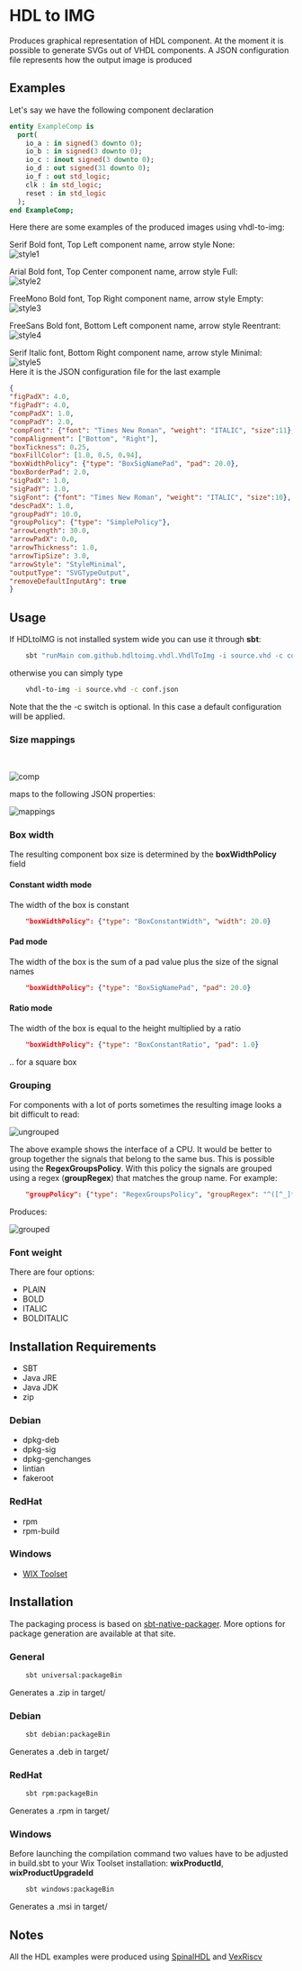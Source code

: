 # HDL to IMG
Produces graphical representation of HDL component.
At the moment it is possible to generate SVGs out of VHDL components. 
A JSON configuration file represents how the output image is produced

## Examples

Let's say we have the following component declaration 

```vhdl
entity ExampleComp is
  port(
    io_a : in signed(3 downto 0);
    io_b : in signed(3 downto 0);
    io_c : inout signed(3 downto 0);
    io_d : out signed(31 downto 0);
    io_f : out std_logic;
    clk : in std_logic;
    reset : in std_logic
  );
end ExampleComp;

```

Here there are some examples of the produced images using vhdl-to-img: <br /> 

Serif Bold font, Top Left component name, arrow style None: <br/>
![style1](./res/ExampleComp_1.svg)

Arial Bold font, Top Center component name, arrow style Full: <br/>
![style2](./res/ExampleComp_2.svg)

FreeMono Bold font, Top Right component name, arrow style Empty: <br/>
![style3](./res/ExampleComp_3.svg)

FreeSans Bold font, Bottom Left component name, arrow style Reentrant: <br/>
![style4](./res/ExampleComp_4.svg)

Serif Italic font, Bottom Right component name, arrow style Minimal: <br/>
![style5](./res/ExampleComp_5.svg)
<br/>
Here it is the JSON configuration file for the last example

```json
{
"figPadX": 4.0,
"figPadY": 4.0,
"compPadX": 1.0,
"compPadY": 2.0,
"compFont": {"font": "Times New Roman", "weight": "ITALIC", "size":11},
"compAlignment": ["Bottom", "Right"],
"boxTickness": 0.25,
"boxFillColor": [1.0, 0.5, 0.94],
"boxWidthPolicy": {"type": "BoxSigNamePad", "pad": 20.0},
"boxBorderPad": 2.0,
"sigPadX": 1.0,
"sigPadY": 1.0,
"sigFont": {"font": "Times New Roman", "weight": "ITALIC", "size":10},
"descPadX": 1.0,
"groupPadY": 10.0,
"groupPolicy": {"type": "SimplePolicy"},
"arrowLength": 30.0,
"arrowPadX": 0.0,
"arrowThickness": 1.0,
"arrowTipSize": 3.0,
"arrowStyle": "StyleMinimal",
"outputType": "SVGTypeOutput",
"removeDefaultInputArg": true
}
```

## Usage

If HDLtoIMG is not installed system wide you can use it through **sbt**:
```bash
    sbt "runMain com.github.hdltoimg.vhdl.VhdlToImg -i source.vhd -c conf.json"
```

otherwise you can simply type

```bash
    vhdl-to-img -i source.vhd -c conf.json
```

Note that the the -c switch is optional. In this case a default configuration will
be applied.

### Size mappings
<br/>

![comp](./res/ExampleCompExpl.svg)

maps to the following JSON properties: <br/>

![mappings](./res/JsonExplainedSizes.svg)


### Box width

The resulting component box size is determined by the **boxWidthPolicy** field

#### Constant width mode

The width of the box is constant

```json
    "boxWidthPolicy": {"type": "BoxConstantWidth", "width": 20.0}
```

#### Pad mode

The width of the box is the sum of a pad value plus the size of the signal names

```json
    "boxWidthPolicy": {"type": "BoxSigNamePad", "pad": 20.0}
```

#### Ratio mode

The width of the box is equal to the height multiplied by a ratio

```json
    "boxWidthPolicy": {"type": "BoxConstantRatio", "pad": 1.0}
```
.. for a square box


### Grouping

For components with a lot of ports sometimes the resulting image looks a bit difficult to read:

![ungrouped](./res/VexRiscv-ungrouped.svg)

The above example shows the interface of a CPU. It would be better to group together the 
signals that belong to the same bus. This is possible using the 
**RegexGroupsPolicy**. With this policy the signals are grouped using a regex
(**groupRegex**) that matches the group name. For example:  

```json
    "groupPolicy": {"type": "RegexGroupsPolicy", "groupRegex": "^([^_]*).*"}
```

Produces:

![grouped](./res/VexRiscv-grouped.svg)

### Font weight

There are four options:

- PLAIN
- BOLD
- ITALIC
- BOLDITALIC


## Installation Requirements

- SBT
- Java JRE
- Java JDK
- zip

### Debian

- dpkg-deb
- dpkg-sig
- dpkg-genchanges
- lintian
- fakeroot

### RedHat

- rpm
- rpm-build

### Windows

- [WIX Toolset](https://wixtoolset.org/)

## Installation

The packaging process is based on [sbt-native-packager](https://www.scala-sbt.org/sbt-native-packager/introduction.html). More options for package generation are available at that site.

### General

```bash
    sbt universal:packageBin
```

Generates a .zip in target/

### Debian
```bash
    sbt debian:packageBin
```

Generates a .deb in target/

### RedHat
```bash
    sbt rpm:packageBin
```

Generates a .rpm in target/

### Windows

Before launching the compilation command two values have to be adjusted in
build.sbt to your Wix Toolset installation: **wixProductId**, **wixProductUpgradeId**

```bash
    sbt windows:packageBin
```

Generates a .msi in target/

## Notes

All the HDL examples were produced using [SpinalHDL](https://github.com/SpinalHDL/SpinalHDL) and
[VexRiscv](https://github.com/SpinalHDL/VexRiscv)
